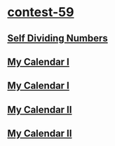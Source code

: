# [contest-59](https://leetcode.com/contest/weekly-contest-59)

## [Self Dividing Numbers](../../problems/728)
## [My Calendar I](../../problems/729)
## [My Calendar I](../../problems/730)
## [My Calendar II](../../problems/731)
## [My Calendar II](../../problems/732)
